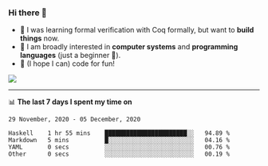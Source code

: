 ### Hi there 👋

- 🤔 I was learning formal verification with Coq formally, but want to **build things** now.
- 😬 I am broadly interested in **computer systems** and **programming languages** (just a beginner 🥺).
- 🤩 (I hope I can) code for fun!

<img src="https://github-readme-stats.vercel.app/api?username=xxchan&show_icons=true&icon_color=0366d6&text_color=24292e&bg_color=ffffff&hide_title=true" />

---

📊 **The last 7 days I spent my time on** 

<!--START_SECTION:waka-->
```text
29 November, 2020 - 05 December, 2020

Haskell    1 hr 55 mins    ███████████████████████░░   94.89 % 
Markdown   5 mins          █░░░░░░░░░░░░░░░░░░░░░░░░   04.16 % 
YAML       0 secs          ░░░░░░░░░░░░░░░░░░░░░░░░░   00.76 % 
Other      0 secs          ░░░░░░░░░░░░░░░░░░░░░░░░░   00.19 %
```
<!--END_SECTION:waka-->

<!--
**xxchan/xxchan** is a ✨ _special_ ✨ repository because its `README.md` (this file) appears on your GitHub profile.

Here are some ideas to get you started:

- 🔭 I’m currently working on ...
- 🌱 I’m currently learning ...
- 👯 I’m looking to collaborate on ...
- 🤔 I’m looking for help with ...
- 💬 Ask me about ...
- 📫 How to reach me: ...
- 😄 Pronouns: ...
- ⚡ Fun fact: ...
-->
